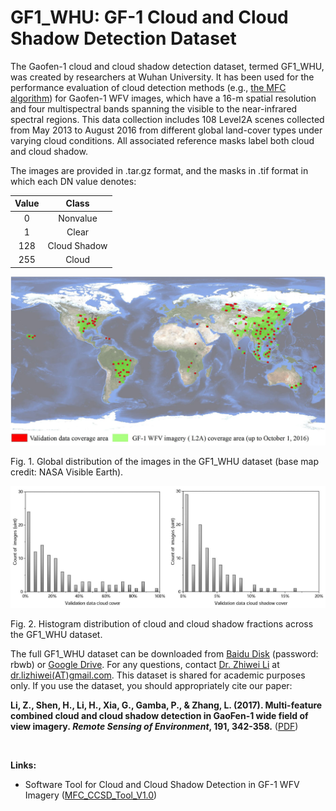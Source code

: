 # GF1_WHU: GF-1 Cloud and Cloud Shadow Detection Dataset

The Gaofen-1 cloud and cloud shadow detection dataset, termed GF1_WHU, was created by researchers at Wuhan University. It has been used for the performance evaluation of cloud detection methods (e.g., [the MFC algorithm](https://github.com/dr-lizhiwei/MFC/)) for Gaofen-1 WFV images, which have a 16-m spatial resolution and four multispectral bands spanning the visible to the near-infrared spectral regions. This data collection includes 108 Level2A scenes collected from May 2013 to August 2016 from different global land-cover types under varying cloud conditions. All associated reference masks label both cloud and cloud shadow. 

The images are provided in .tar.gz format, and the masks in .tif format in which each DN value denotes:

|**Value**|**Class**|
| :-: | :-: |
|0|Nonvalue|
|1|Clear|
|128|Cloud Shadow|
|255|Cloud|

![image](https://raw.githubusercontent.com/dr-lizhiwei/GF1_WHU/main/Fig.%201.%20Global%20distribution%20of%20the%20images%20in%20the%20GF1_WHU%20dataset.jpg)

Fig. 1. Global distribution of the images in the GF1_WHU dataset (base map credit: NASA Visible Earth).

![image](https://raw.githubusercontent.com/dr-lizhiwei/GF1_WHU/main/Fig.%202.%20Histogram%20distribution%20of%20cloud%20and%20cloud%20shadow%20fractions%20across%20the%20GF1_WHU%20dataset.jpg)

Fig. 2. Histogram distribution of cloud and cloud shadow fractions across the GF1_WHU dataset.

The full GF1\_WHU dataset can be downloaded from [Baidu Disk](https://pan.baidu.com/s/19uc0k-kUIN5uC2AbETg1eA) (password: rbwb) or [Google Drive](https://drive.google.com/file/d/1iicE9SzCsxXX7l76Bje3N0T1UPq_orcC/view?usp=sharing). For any questions, contact <a href='https://zhiweili.net/'>Dr. Zhiwei Li</a> at <a href="mailto:dr.lizhiwei@gmail.com">dr.lizhiwei(AT)gmail.com</a>. This dataset is shared for academic purposes only. If you use the dataset, you should appropriately cite our paper:

**Li, Z., Shen, H., Li, H., Xia, G., Gamba, P., & Zhang, L. (2017). Multi-feature combined cloud and cloud shadow detection in GaoFen-1 wide field of view imagery. *Remote Sensing of Environment*, 191, 342-358.** ([PDF](http://sendimage.whu.edu.cn/wp-content/uploads/2017/02/2017_RSE_Multi-feature-combined-cloud-and-cloud-shadow-detection-in-GaoFen-1-wide-field-of-view-imagery.pdf))

<br>

**Links:**

- Software Tool for Cloud and Cloud Shadow Detection in GF-1 WFV Imagery ([MFC_CCSD_Tool_V1.0](https://github.com/dr-lizhiwei/MFC/raw/main/MFC_CCSD_Tool_V1.0.zip))

